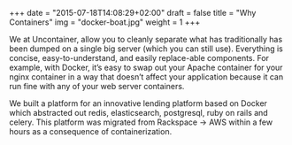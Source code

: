 +++
date = "2015-07-18T14:08:29+02:00"
draft = false
title = "Why Containers"
img = "docker-boat.jpg"
weight = 1
+++

We at Uncontainer, allow you to cleanly separate what has traditionally has been dumped on a single big server (which you can still use). 
Everything is concise, easy-to-understand, and easily replace-able components. 
For example, with Docker, it’s easy to swap out your Apache container for your nginx container in a way that doesn’t affect your application because it can run fine with any of your web server containers.

We built a platform for an innovative lending platform based on Docker which abstracted out redis, elasticsearch, postgresql, ruby on rails and celery. 
This platform was migrated from Rackspace -> AWS within a few hours as a consequence of containerization.
